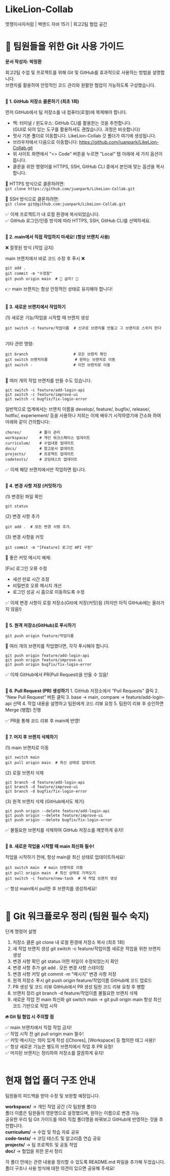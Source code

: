 # LikeLion-Collab
멋쟁이사자처럼 | 벡엔드 자바 15기 | 회고2팀 협업 공간


# 🚀 팀원들을 위한 Git 사용 가이드

**문서 작성자: 박정환**

회고2팀 수업 및 프로젝트를 위해 Git 및 GitHub를 효과적으로 사용하는 방법을 설명합니다.  
브랜치를 활용하여 안정적인 코드 관리와 원활한 협업이 가능하도록 구성했습니다.<br><br>

 
**📌 1. GitHub 저장소 클론하기 (최초 1회)**

먼저 GitHub에서 팀 저장소를 내 컴퓨터(로컬)에 복제해야 합니다.


- 맥: 터미널 / 윈도우스: GitHub CLI를 활용한는 것을 추천합니다.  
  (GUI로 되어 있는 도구를 활용하셔도 괜찮습니다. 과정은 비슷합니다)
- 멋사 기본 폴더로 이동합니다. LikeLion-Collab 깃 폴더가 여기에 생성됩니다.
- 브라우저에서 다음으로 이동합니다: https://github.com/juanpark/LikeLion-Collab.git
- 위 사이트 화면에서 "<> Code" 버튼을 누르면 "Local" 탭 아래에 세 가지 옵션이 뜹니다.
- 클론을 위한 명령어를 HTTPS, SSH, GitHub CLI 중에서 본인에 맞는 옵션을 복사합니다.<br>

🔹 HTTPS 방식으로 클론하려면:  
`git clone https://github.com/juanpark/LikeLion-Collab.git`

🔹 SSH 방식으로 클론하려면:  
`git clone git@github.com:juanpark/LikeLion-Collab.git`

✅ 이제 프로젝트가 내 로컬 환경에 복사되었습니다.  
✅ GitHub 로그인/인증 방식에 따라 HTTPS, SSH, GitHub CLI를 선택하세요.<br><br>


**📌 2. main에서 직접 작업하지 마세요! (항상 브랜치 사용)**

❌ 잘못된 방식 (작업 금지)<br>

main 브랜치에서 바로 코드 수정 후 푸시 ❌  
```
git add .  
git commit -m "수정함"  
git push origin main  # 🚨 금지! 🚨  
```
👉 main 브랜치는 항상 안정적인 상태로 유지해야 합니다!<br><br>

**📌 3. 새로운 브랜치에서 작업하기**

(1) 새로운 기능/작업을 시작할 때 브랜치 생성  
```
git switch -c feature/작업이름  # 신규로 브랜치를 만들고 그 브랜치로 스위치 한다
```
<br>기타 관련 명령:
```
git branch                    # 모든 브랜치 확인
git switch 브랜치이름            # 원하는 브랜치로 이동
git switch -                  # 이전 브랜치로 이동
```

<br>📌 여러 개의 작업 브랜치를 만들 수도 있습니다.
```
git switch -c feature/add-login-api
git switch -c feature/improve-ui
git switch -c bugfix/fix-login-error
```
일반적으로 업계에서는 브랜치 이름을 develop/, feature/, bugfix/, release/, hotfix/, experiement/ 등을 사용하나 저희는 이제 배우기 시작하였기에 간소화 하여 아래와 같이 건의합니다:
```
chores/        # 폴더 관리
workspace/     # 개인 워크스페이스 업데이트
curriculum/    # 수업내용 업데이트
docs/          # 참고문서 없데이트
projects/      # 프로젝트 업데이트  
codetests/     # 코딩테스트 업데이트
```

✅ 이제 해당 브랜치에서만 작업하면 됩니다.<br><br>

**📌 4. 변경 사항 저장 (커밋하기)**  

(1) 변경된 파일 확인  

`git status`  

(2) 변경 사항 추가  

`git add .  # 모든 변경 사항 추가`. 

(3) 변경 사항을 커밋  

`git commit -m "[Feature] 로그인 API 구현"`

📌 좋은 커밋 메시지 예제:

[Fix] 로그인 오류 수정  

- 세션 만료 시간 조정
- 비밀번호 오류 메시지 개선
- 로그인 성공 시 홈으로 이동하도록 수정

✅ 이제 변경 사항이 로컬 저장소(Git)에 저장(커밋)됨 (하지만 아직 GitHub에는 올라가지 않음!)<br><br>

**📌 5. 원격 저장소(GitHub)로 푸시하기**

`git push origin feature/작업이름`

📌 여러 개의 브랜치를 작업했다면, 각각 푸시해야 합니다.
```
git push origin feature/add-login-api
git push origin feature/improve-ui
git push origin bugfix/fix-login-error
```

✅ 이제 GitHub에서 PR(Pull Request)을 만들 수 있음!<br><br>

**📌 6. Pull Request (PR) 생성하기**
	1.	GitHub 저장소에서 “Pull Requests” 클릭
	2.	“New Pull Request” 버튼 클릭
	3.	base → main, compare → feature/add-login-api 선택
	4.	작업 내용을 설명하고 팀원에게 코드 리뷰 요청
	5.	팀원이 리뷰 후 승인하면 Merge (병합) 진행

✅ PR을 통해 코드 리뷰 후 main에 반영!<br><br>

**📌 7. 머지 후 브랜치 삭제하기**

(1) main 브랜치로 이동
```
git switch main
git pull origin main  # 최신 상태로 업데이트
```
(2) 로컬 브랜치 삭제
```
git branch -d feature/add-login-api
git branch -d feature/improve-ui
git branch -d bugfix/fix-login-error
```
(3) 원격 브랜치 삭제 (GitHub에서도 제거)
```
git push origin --delete feature/add-login-api
git push origin --delete feature/improve-ui
git push origin --delete bugfix/fix-login-error
```
✅ 불필요한 브랜치를 삭제하여 GitHub 저장소를 깨끗하게 유지!<br><br>

**📌 8. 새로운 작업을 시작할 때 main 최신화 필수!**

작업을 시작하기 전에, 항상 main을 최신 상태로 업데이트하세요!
```
git switch main  # main 브랜치로 이동
git pull origin main  # 최신 상태로 가져오기
git switch -c feature/new-task  # 새 작업 브랜치 생성
```
✅ 항상 main에서 pull한 후 브랜치를 생성하세요!<br><br>

# 🚀 Git 워크플로우 정리 (팀원 필수 숙지)

단계	명령어	설명
1. 저장소 클론	git clone <repo-url>	내 로컬 환경에 저장소 복사 (최초 1회)
2. 새 작업 브랜치 생성	git switch -c feature/작업이름	새로운 작업을 위한 브랜치 생성
3. 변경 사항 확인	git status	어떤 파일이 수정되었는지 확인
4. 변경 사항 추가	git add .	모든 변경 사항 스테이징
5. 변경 사항 커밋	git commit -m "메시지"	변경 사항 저장
6. 원격 저장소 푸시	git push origin feature/작업이름	GitHub에 코드 업로드
7. PR 생성 및 코드 리뷰	GitHub에서 PR 생성	팀원 코드 리뷰 요청 후 병합
8. 브랜치 정리	git branch -d feature/작업이름	불필요한 브랜치 삭제
9. 새로운 작업 전 main 최신화	git switch main → git pull origin main	항상 최신 코드 기반으로 작업 시작

**🔥 Git 팀 협업 시 주의할 점**

✅ main 브랜치에서 직접 작업 금지!  
✅ 작업 시작 전 git pull origin main 필수!  
✅ 커밋 메시지는 의미 있게 작성 ([Chores], [Workspace] 등 협의한 태그 사용)!  
✅ 항상 새로운 기능은 별도의 브랜치에서 작업 후 PR 요청!  
✅ 머지된 브랜치는 정리하여 저장소를 깔끔하게 유지!<br><br>  


# 현재 협업 폴더 구조 안내

팀원들의 피드백을 받아 수정 및 보완할 예정입니다.

**workspace/** → 개인 작업 공간 (각 팀원별 폴더)  
폴더 이름은 팀원들의 영문명으로 설정했으며, 원하는 이름으로 변경 가능  
공유한 우리 팀 Git 가이드를 따라 직접 폴더명을 바꿔보고 GitHub에 반영하는 것을 추천합니다.  
**curriculum/** → 수업 및 학습 자료 공유  
**code-tests/** → 코딩 테스트 및 알고리즘 연습 공유  
**projects/** → 팀 프로젝트 및 공동 작업  
**doc/** → 협업을 위한 문서 정리  

각 폴더 안에는 관련 내용을 정리할 수 있도록 README.md 파일을 추가해 두었습니다.
폴더 구조나 사용 방식에 대한 의견이 있으면 공유해 주세요!
